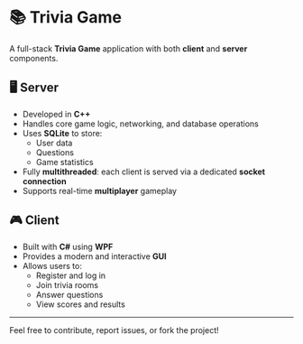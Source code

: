 # 📚 Trivia Game

A full-stack **Trivia Game** application with both **client** and **server** components.

## 🖥 Server

- Developed in **C++**
- Handles core game logic, networking, and database operations
- Uses **SQLite** to store:
  - User data
  - Questions
  - Game statistics
- Fully **multithreaded**: each client is served via a dedicated **socket connection**
- Supports real-time **multiplayer** gameplay

## 🎮 Client

- Built with **C#** using **WPF**
- Provides a modern and interactive **GUI**
- Allows users to:
  - Register and log in
  - Join trivia rooms
  - Answer questions
  - View scores and results

---

Feel free to contribute, report issues, or fork the project!

